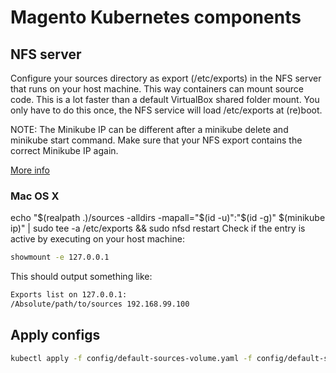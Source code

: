 # Magento Kubernetes components

## NFS server

Configure your sources directory as export (/etc/exports) in the NFS server that runs on your host machine. This way containers can mount source code. This is a lot faster than a default VirtualBox shared folder mount. You only have to do this once, the NFS service will load /etc/exports at (re)boot.

NOTE: The Minikube IP can be different after a minikube delete and minikube start command. Make sure that your NFS export contains the correct Minikube IP again.

[More info](http://pietervogelaar.nl/minikube-nfs-mounts)

### Mac OS X
echo "$(realpath .)/sources -alldirs -mapall="$(id -u)":"$(id -g)" $(minikube ip)" | sudo tee -a /etc/exports && sudo nfsd restart
Check if the entry is active by executing on your host machine:

```bash
showmount -e 127.0.0.1
```

This should output something like:

```bash
Exports list on 127.0.0.1:
/Absolute/path/to/sources 192.168.99.100
```

## Apply configs

```bash
kubectl apply -f config/default-sources-volume.yaml -f config/default-sources-volume-claim.yaml -f config/magento2-deployment.yaml
```
